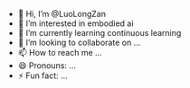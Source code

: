 - 👋 Hi, I’m @LuoLongZan
- 👀 I’m interested in embodied ai
- 🌱 I’m currently learning continuous learning
- 💞️ I’m looking to collaborate on ...
- 📫 How to reach me ...
- 😄 Pronouns: ...
- ⚡ Fun fact: ...

<!---
LuoLongZan/LuoLongZan is a ✨ special ✨ repository because its `README.md` (this file) appears on your GitHub profile.
You can click the Preview link to take a look at your changes.
--->
